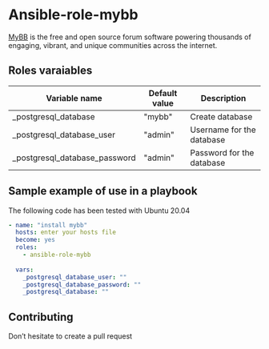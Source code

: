 # Ansible-role-mybb

[MyBB](https://mybb.com/) is the free and open source forum software powering thousands of engaging, vibrant, and unique communities across the internet.


## Roles varaiables

| Variable name | Default value | Description |
|---------------|-------|-------------|
| _postgresql_database | "mybb" | Create database |
| _postgresql_database_user | "admin" | Username for the database |
| _postgresql_database_password | "admin" | Password for the database |


## Sample example of use in a playbook


The following code has been tested with Ubuntu 20.04

```yaml
- name: "install mybb"
  hosts: enter your hosts file
  become: yes
  roles:
    - ansible-role-mybb
  
  vars:
    _postgresql_database_user: ""
    _postgresql_database_password: ""
    _postgresql_database: ""
```

## Contributing

Don’t hesitate to create a pull request

